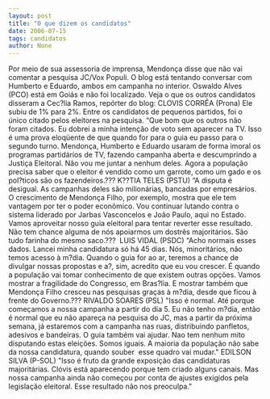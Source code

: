 ```yaml
---
layout: post
title: "O que dizem os candidatos"
date: 2006-07-15
tags: candidatos
author: None
---
```

Por meio de sua assessoria de imprensa, Mendonça disse que não vai comentar a pesquisa JC/Vox Populi. O blog está tentando conversar com Humberto e Eduardo, ambos em campanha no interior. Oswaldo Alves (PCO) está em Goiás e não foi localizado.
Veja o que os outros candidatos disseram a Cec?lia Ramos, repórter do blog:
CLOVIS CORRÊA (Prona)
Ele subiu de 1% para 2%. Entre os candidatos de pequenos partidos, foi o único citado pelos eleitores na pesquisa.
“Que bom que os outros não foram citados. Eu dobrei a minha intenção de voto sem aparecer na TV. Isso é uma prova eloqüente de que quando for para o guia eu passo para o segundo turno. Mendonça, Humberto e Eduardo usaram de forma imoral os programas partidários de TV, fazendo campanha aberta e descumprindo a Justiça Eleitoral. Não vou me juntar a nenhum deles. Agora a população precisa saber que o eleitor é vendido como um garrote, como um gado e os pol?ticos são os fazendeiros.??? 
K??TIA TELES (PSTU)
“A disputa é desigual. As campanhas deles são milionárias, bancadas por empresários. O crescimento de Mendonça Filho, por exemplo, mostra que ele tem vantagem por ter o poder econômico. Vou continuar lutando contra o sistema liderado por Jarbas Vasconcelos e João Paulo, aqui no Estado. Vamos aproveitar nosso guia eleitoral para tentar reverter esse resultado. Não tem chance alguma de nós apoiarmos um dostrês majoritários. São tudo farinha do mesmo saco.???
&nbsp;LUIS VIDAL (PSDC)
“Acho normais esses dados. Lancei minha candidatura só há 45 dias. Nós, minoritários, não temos acesso à m?dia. Quando o guia for ao ar, teremos a chance de divulgar nossas propostas e a?, sim, acredito que eu vou crescer. É quando a população vai tomar conhecimento de que existem outras opções. Vamos mostrar a fragilidade do Congresso, em Bras?lia. E mostrar também que Mendonça Filho cresceu nas pesquisas graças à m?dia, desde que ficou à frente do Governo.???
RIVALDO SOARES (PSL)
\"Isso é normal. Até porque começamos a nossa campanha a partir do dia 5. Eu não tenho m?dia, então é normal que eu não apareça na pesquisa do JC, mas a partir da próxima semana, já estaremos com a campanha nas ruas, distribuindo panfletos, adesivos e bandeiras. O guia também vai ajudar. Nao tem nenhum mito disputando estas eleições. Somos iguais. A maioria da população não sabe da nossa candidatura, quando souber&nbsp; esse quadro vai mudar.\"
EDILSON SILVA (P-SOL)
\"Isso é fruto da grande exposição das candidaturas majoritárias. Clóvis está aparecendo porque tem criado alguns canais. Mas nossa campanha ainda não começou por conta de ajustes exigidos pela legislação eleitoral. Esse resultado não nos preoculpa.\" 